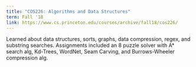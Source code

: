 ```yaml
---
title: "COS226: Algorithms and Data Structures"
term: Fall '18
link: https://www.cs.princeton.edu/courses/archive/fall18/cos226/
---
```


Learned about data structures, sorts, graphs, data compression, regex, and substring searches. Assignments included an 8 puzzle solver with A* search alg, Kd-Trees, WordNet, Seam Carving, and Burrows-Wheeler compression alg. 